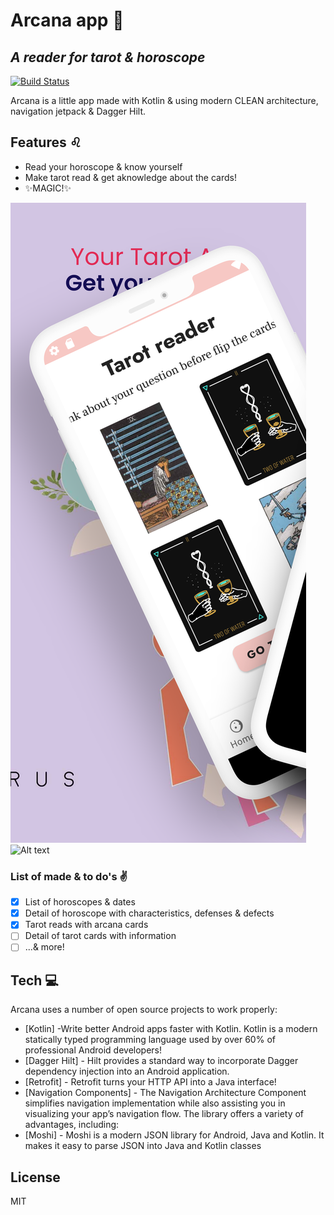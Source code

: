 # Arcana app 🔮
## _A reader for tarot & horoscope_

[![Build Status](https://travis-ci.org/joemccann/dillinger.svg?branch=master)](https://travis-ci.org/joemccann/dillinger)

Arcana is a little app made with Kotlin & using modern CLEAN architecture, navigation jetpack & Dagger Hilt.

## Features ♌

- Read your horoscope & know yourself
- Make tarot read & get aknowledge about the cards!
- ✨MAGIC!✨

![Alt text](/phone_screen.png "Optional Title")
![Alt text](//phone_screen2.png "Optional Title")

### List of made & to do's ✌

- [x] List of horoscopes & dates
- [x] Detail of horoscope with characteristics, defenses & defects
- [x] Tarot reads with arcana cards
- [ ] Detail of tarot cards with information
- [ ] ...& more!

## Tech 💻

Arcana uses a number of open source projects to work properly:

- [Kotlin] -Write better Android apps faster with Kotlin. Kotlin is a modern statically typed programming language used by over 60% of professional Android developers!
- [Dagger Hilt] - Hilt provides a standard way to incorporate Dagger dependency injection into an Android application.
- [Retrofit] - Retrofit turns your HTTP API into a Java interface!
- [Navigation Components] - The Navigation Architecture Component simplifies navigation implementation while also assisting you in visualizing your app’s navigation flow. The library offers a variety of advantages, including:
- [Moshi] - Moshi is a modern JSON library for Android, Java and Kotlin. It makes it easy to parse JSON into Java and Kotlin classes

## License

MIT
